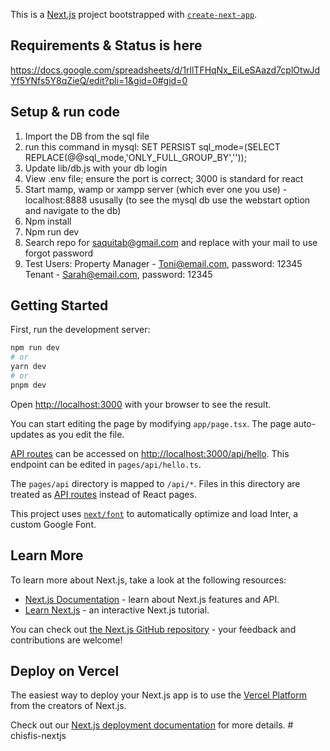 This is a [Next.js](https://nextjs.org/) project bootstrapped with [`create-next-app`](https://github.com/vercel/next.js/tree/canary/packages/create-next-app).


## Requirements & Status is here 
https://docs.google.com/spreadsheets/d/1rllTFHqNx_EiLeSAazd7cplOtwJdYf5YNfs5Y8qZieQ/edit?pli=1&gid=0#gid=0

## Setup & run code
1. Import the DB from the sql file
2. 
    run this command in mysql:
    SET PERSIST sql_mode=(SELECT REPLACE(@@sql_mode,'ONLY_FULL_GROUP_BY',''));
3. Update lib/db.js with your db login
4. View .env file; ensure the port is correct; 3000 is standard for react
5. Start mamp, wamp or xampp server (which ever one you use) - localhost:8888 ususally
    (to see the mysql db use the webstart option and navigate to the db)
6. Npm install
7. Npm run dev
8. Search repo for saquitab@gmail.com and replace with your mail to use forgot password
9. Test Users: 
    Property Manager - Toni@email.com, password: 12345
    Tenant - Sarah@email.com, password: 12345



## Getting Started

First, run the development server:

```bash
npm run dev
# or
yarn dev
# or
pnpm dev
```

Open [http://localhost:3000](http://localhost:3000) with your browser to see the result.

You can start editing the page by modifying `app/page.tsx`. The page auto-updates as you edit the file.

[API routes](https://nextjs.org/docs/api-routes/introduction) can be accessed on [http://localhost:3000/api/hello](http://localhost:3000/api/hello). This endpoint can be edited in `pages/api/hello.ts`.

The `pages/api` directory is mapped to `/api/*`. Files in this directory are treated as [API routes](https://nextjs.org/docs/api-routes/introduction) instead of React pages.

This project uses [`next/font`](https://nextjs.org/docs/basic-features/font-optimization) to automatically optimize and load Inter, a custom Google Font.

## Learn More

To learn more about Next.js, take a look at the following resources:

- [Next.js Documentation](https://nextjs.org/docs) - learn about Next.js features and API.
- [Learn Next.js](https://nextjs.org/learn) - an interactive Next.js tutorial.

You can check out [the Next.js GitHub repository](https://github.com/vercel/next.js/) - your feedback and contributions are welcome!

## Deploy on Vercel

The easiest way to deploy your Next.js app is to use the [Vercel Platform](https://vercel.com/new?utm_medium=default-template&filter=next.js&utm_source=create-next-app&utm_campaign=create-next-app-readme) from the creators of Next.js.

Check out our [Next.js deployment documentation](https://nextjs.org/docs/deployment) for more details.
#   c h i s f i s - n e x t j s 
 
 
